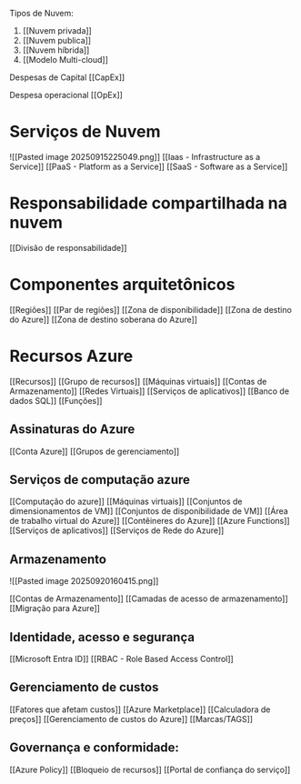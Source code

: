 Tipos de Nuvem:
1. [[Nuvem privada]]
2. [[Nuvem publica]]
3. [[Nuvem híbrida]]
4. [[Modelo Multi-cloud]]


Despesas de Capital [[CapEx]]

Despesa operacional [[OpEx]]

# Serviços de Nuvem

![[Pasted image 20250915225049.png]]
[[Iaas - Infrastructure as a Service]]
[[PaaS - Platform as a Service]]
[[SaaS - Software as a Service]]


# Responsabilidade compartilhada na nuvem

[[Divisão de responsabilidade]]

# Componentes arquitetônicos

[[Regiões]] 
[[Par de regiões]]
[[Zona de disponibilidade]]
[[Zona de destino do Azure]]
[[Zona de destino soberana do Azure]] 

# Recursos Azure

[[Recursos]]
[[Grupo de recursos]]
[[Máquinas virtuais]] 
[[Contas de Armazenamento]]
[[Redes Virtuais]]
[[Serviços de aplicativos]]
[[Banco de dados SQL]]
[[Funções]]

## Assinaturas do Azure

[[Conta Azure]] 
[[Grupos de gerenciamento]] 

## Serviços de computação azure

[[Computação do azure]] 
[[Máquinas virtuais]]
[[Conjuntos de dimensionamentos de VM]]
[[Conjuntos de disponibilidade de VM]]
[[Área de trabalho virtual do Azure]]
[[Contêineres do Azure]]
[[Azure Functions]]
[[Serviços de aplicativos]] 
[[Serviços de Rede do Azure]]

## Armazenamento

![[Pasted image 20250920160415.png]]

 [[Contas de Armazenamento]]
 [[Camadas de acesso de armazenamento]]
 [[Migração para Azure]]
 
## Identidade, acesso e segurança

[[Microsoft Entra ID]] 
[[RBAC - Role Based Access Control]] 

## Gerenciamento de custos 

 [[Fatores que afetam custos]]
 [[Azure Marketplace]]
 [[Calculadora de preços]]
[[Gerenciamento de custos do Azure]]
[[Marcas/TAGS]]


## Governança e conformidade:

[[Azure Policy]]
[[Bloqueio de recursos]]
[[Portal de confiança do serviço]]
